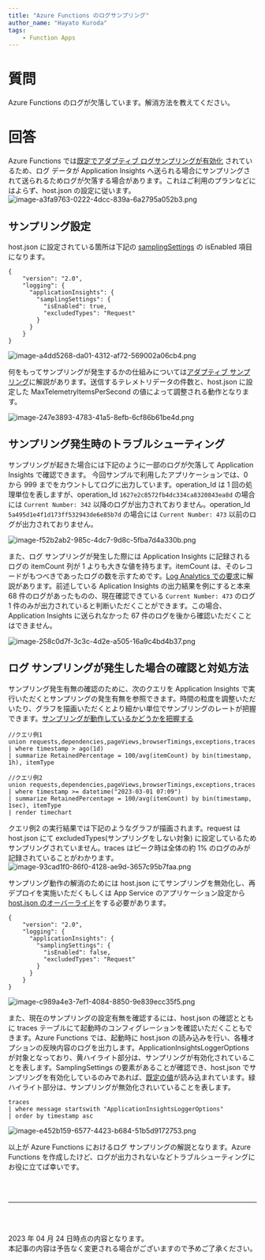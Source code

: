 ```yaml
---
title: "Azure Functions のログサンプリング"
author_name: "Hayato Kuroda"
tags:
    - Function Apps
---
```


# 質問
Azure Functions のログが欠落しています。解消方法を教えてください。

# 回答
Azure Functions では[既定でアダプティブ ログサンプリングが有効化](https://learn.microsoft.com/ja-jp/azure/azure-functions/functions-monitoring#application-insights-pricing-and-limits)
されているため、ログ データが Application Insights へ送られる場合にサンプリングされて送られるためログが欠落する場合があります。これはご利用のプランなどにはよらず、host.json の設定に従います。
![image-a3fa9763-0222-4dcc-839a-6a2795a052b3.png]({{site.baseurl}}/media/2023/03/image-a3fa9763-0222-4dcc-839a-6a2795a052b3.png)

## サンプリング設定
host.json に設定されている箇所は下記の [samplingSettings](https://learn.microsoft.com/ja-jp/azure/azure-functions/functions-host-json#applicationinsightssamplingsettings) の isEnabled 項目になります。

```
{
    "version": "2.0",
    "logging": {
      "applicationInsights": {
        "samplingSettings": {
          "isEnabled": true,
          "excludedTypes": "Request"
        }
      }
    }
}
```

![image-a4dd5268-da01-4312-af72-569002a06cb4.png]({{site.baseurl}}/media/2023/03/image-a4dd5268-da01-4312-af72-569002a06cb4.png)

何をもってサンプリングが発生するかの仕組みについては[アダプティブ サンプリング](https://learn.microsoft.com/ja-jp/azure/azure-monitor/app/sampling?tabs=net-core-new#adaptive-sampling)に解説があります。送信するテレメトリデータの件数と、host.json に設定した MaxTelemetryItemsPerSecond の値によって調整される動作となります。

![image-247e3893-4783-41a5-8efb-6cf86b61be4d.png]({{site.baseurl}}/media/2023/03/image-247e3893-4783-41a5-8efb-6cf86b61be4d.png)


## サンプリング発生時のトラブルシューティング
サンプリングが起きた場合には下記のように一部のログが欠落して Application Insights で確認できます。
今回サンプルで利用したアプリケーションでは、0 から 999 までをカウントしてログに出力しています。operation_Id は 1 回の処理単位を表しますが、operation_Id `1627e2c8572fb4dc334ca8320843ea8d` の場合には `Current Number: 342` 以降のログが出力されておりません。operation_Id `5a495d1e4f1d173ff532943de6e85b7d` の場合には `Current Number: 473` 以前のログが出力されておりません。

![image-f52b2ab2-985c-4dc7-9d8c-5fba7d4a330b.png]({{site.baseurl}}/media/2023/03/image-f52b2ab2-985c-4dc7-9d8c-5fba7d4a330b.png)

また、ログ サンプリングが発生した際には Application Insights に記録されるログの itemCount 列が 1 よりも大きな値を持ちます。itemCount は、そのレコードがもつべきであったログの数を示すためです。[Log Analytics での要求](https://learn.microsoft.com/ja-jp/azure/azure-monitor/app/api-custom-events-metrics#requests-in-log-analytics)に解説があります。前述している Aplication Insights の出力結果を例にすると本来 68 件のログがあったものの、現在確認できている `Current Number: 473` のログ 1 件のみが出力されていると判断いただくことができます。この場合、Application Insights に送られなかった 67 件のログを後から確認いただくことはできません。

![image-258c0d7f-3c3c-4d2e-a505-16a9c4bd4b37.png]({{site.baseurl}}/media/2023/03/image-258c0d7f-3c3c-4d2e-a505-16a9c4bd4b37.png)

## ログ サンプリングが発生した場合の確認と対処方法
サンプリング発生有無の確認のために、次のクエリを Application Insights で実行いただくとサンプリングの発生有無を参照できます。時間の粒度を調整いただいたり、グラフを描画いただくとより細かい単位でサンプリングのレートが把握できます。[サンプリングが動作しているかどうかを把握する](https://learn.microsoft.com/ja-jp/azure/azure-monitor/app/sampling?tabs=net-core-new#knowing-whether-sampling-is-in-operation)

```
//クエリ例1
union requests,dependencies,pageViews,browserTimings,exceptions,traces
| where timestamp > ago(1d)
| summarize RetainedPercentage = 100/avg(itemCount) by bin(timestamp, 1h), itemType

//クエリ例2
union requests,dependencies,pageViews,browserTimings,exceptions,traces
| where timestamp >= datetime("2023-03-01 07:09")
| summarize RetainedPercentage = 100/avg(itemCount) by bin(timestamp, 1sec), itemType
| render timechart 
```

クエリ例2 の実行結果では下記のようなグラフが描画されます。request は host.json にて excludedTypes(サンプリングをしない対象) に設定しているためサンプリングされていません。traces はピーク時は全体の約 1% のログのみが記録されていることがわかります。
![image-93cad1f0-86f0-4128-ae9d-3657c95b7faa.png]({{site.baseurl}}/media/2023/03/image-93cad1f0-86f0-4128-ae9d-3657c95b7faa.png)


サンプリング動作の解消のためには host.json にてサンプリングを無効化し、再デプロイを実施いただくもしくは App Service のアプリケーション設定から [host.json のオーバーライド](https://learn.microsoft.com/ja-jp/azure/azure-functions/functions-host-json#override-hostjson-values)をする必要があります。

```
{
    "version": "2.0",
    "logging": {
      "applicationInsights": {
        "samplingSettings": {
          "isEnabled": false,
          "excludedTypes": "Request"
        }
      }
    }
}
```

![image-c989a4e3-7ef1-4084-8850-9e839ecc35f5.png]({{site.baseurl}}/media/2023/03/image-c989a4e3-7ef1-4084-8850-9e839ecc35f5.png)

また、現在のサンプリングの設定有無を確認するには、host.json の確認とともに traces テーブルにて起動時のコンフィグレーションを確認いただくこともできます。Azure Functions では、起動時に host.json の読み込みを行い、各種オプションの反映内容のログを出力します。ApplicationInsightsLoggerOptions が対象となっており、黄ハイライト部分は、サンプリングが有効化されていることを表します。SamplingSettings の要素があることが確認でき、host.json でサンプリングを有効化しているのみであれば、[既定の値](https://learn.microsoft.com/ja-jp/azure/azure-functions/functions-host-json#applicationinsightssamplingsettings)が読み込まれています。緑ハイライト部分は、サンプリングが無効化されいていることを表します。

```
traces 
| where message startswith "ApplicationInsightsLoggerOptions"
| order by timestamp asc
```

![image-e452b159-6577-4423-b684-51b5d9172753.png]({{site.baseurl}}/media/2023/03/image-e452b159-6577-4423-b684-51b5d9172753.png)

以上が Azure Functions におけるログ サンプリングの解説となります。Azure Functions を作成したけど、ログが出力されないなどトラブルシューティングにお役に立てば幸いです。

<br>
<br>

---

<br>
<br>

2023 年 04 月 24 日時点の内容となります。<br>
本記事の内容は予告なく変更される場合がございますので予めご了承ください。

<br>
<br>